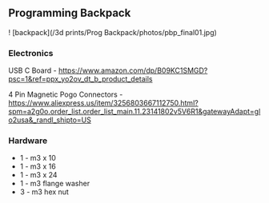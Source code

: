 ## Programming Backpack
! [backpack](/3d prints/Prog Backpack/photos/pbp_final01.jpg)

### Electronics
USB C Board - 
https://www.amazon.com/dp/B09KC1SMGD?psc=1&ref=ppx_yo2ov_dt_b_product_details

4 Pin Magnetic Pogo Connectors - https://www.aliexpress.us/item/3256803667112750.html?spm=a2g0o.order_list.order_list_main.11.23141802v5V6R1&gatewayAdapt=glo2usa&_randl_shipto=US
### Hardware
- 1 - m3 x 10
- 1 - m3 x 16
- 1 - m3 x 24
- 1 - m3 flange washer
- 3 - m3 hex nut
